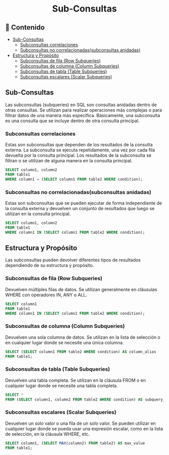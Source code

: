 <h1 align="center">Sub-Consultas</h1>

<h2>📑 Contenido</h2>

- [Sub-Consultas](#sub-consultas)
  - [Subconsultas correlaciones](#subconsultas-correlaciones)
  - [Subconsultas no correlacionadas(subconsultas anidadas)](#subconsultas-no-correlacionadassubconsultas-anidadas)
- [Estructura y Propósito](#estructura-y-propósito)
  - [Subconsultas de fila (Row Subqueries)](#subconsultas-de-fila-row-subqueries)
  - [Subconsultas de columna (Column Subqueries)](#subconsultas-de-columna-column-subqueries)
  - [Subconsultas de tabla (Table Subqueries)](#subconsultas-de-tabla-table-subqueries)
  - [Subconsultas escalares (Scalar Subqueries)](#subconsultas-escalares-scalar-subqueries)

## Sub-Consultas

Las subconsultas (subqueries) en SQL son consultas anidadas dentro de otras consultas. Se utilizan para realizar operaciones más complejas o para filtrar datos de una manera más específica. Básicamente, una subconsulta es una consulta que se incluye dentro de otra consulta principal.

### Subconsultas correlaciones

Estas son subconsultas que dependen de los resultados de la consulta externa. La subconsulta se ejecuta repetidamente, una vez por cada fila devuelta por la consulta principal. Los resultados de la subconsulta se filtran o se utilizan de alguna manera en la consulta principal.

```sql
SELECT column1, column2
FROM table1
WHERE column1 = (SELECT column1 FROM table2 WHERE condition);
```

### Subconsultas no correlacionadas(subconsultas anidadas)

Estas son subconsultas que se pueden ejecutar de forma independiente de la consulta externa y devuelven un conjunto de resultados que luego se utilizan en la consulta principal.

```sql
SELECT column1, column2
FROM table1
WHERE column1 IN (SELECT column1 FROM table2 WHERE condition);
```

## Estructura y Propósito

Las subconsultas pueden devolver diferentes tipos de resultados dependiendo de su estructura y propósito.

### Subconsultas de fila (Row Subqueries)

Devuelven múltiples filas de datos. Se utilizan generalmente en cláusulas WHERE con operadores IN, ANY o ALL.

```sql
SELECT column1
FROM table1
WHERE column1 IN (SELECT column1 FROM table2 WHERE condition);
```

### Subconsultas de columna (Column Subqueries)

Devuelven una sola columna de datos. Se utilizan en la lista de selección o en cualquier lugar donde se necesite una única columna.

```sql
SELECT (SELECT column1 FROM table2 WHERE condition) AS column_alias
FROM table1;
```

### Subconsultas de tabla (Table Subqueries)

Devuelven una tabla completa. Se utilizan en la cláusula FROM o en cualquier lugar donde se necesite una tabla completa.

```sql
SELECT *
FROM (SELECT column1, column2 FROM table2 WHERE condition) AS subquery_alias;
```

### Subconsultas escalares (Scalar Subqueries)

Devuelven un solo valor o una fila de un solo valor. Se pueden utilizar en cualquier lugar donde se pueda usar una expresión escalar, como en la lista de selección, en la cláusula WHERE, etc.

```sql
SELECT column1, (SELECT MAX(column2) FROM table2) AS max_value
FROM table1;
```
